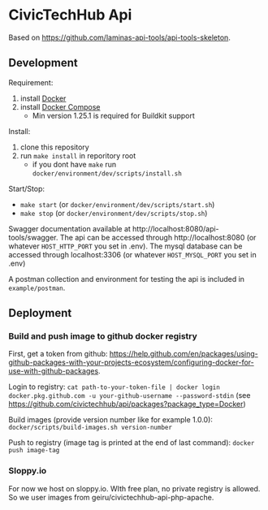 # CivicTechHub Api

Based on https://github.com/laminas-api-tools/api-tools-skeleton.

## Development

Requirement:
1. install [Docker](https://docs.docker.com/install/)
2. install [Docker Compose](https://docs.docker.com/compose/install/)
    * Min version 1.25.1 is required for Buildkit support

Install:
1. clone this repository
2. run `make install` in reporitory root
    * if you dont have `make` run `docker/environment/dev/scripts/install.sh`

Start/Stop:
* `make start` (or `docker/environment/dev/scripts/start.sh`)
* `make stop` (or `docker/environment/dev/scripts/stop.sh`)

Swagger documentation available at http://localhost:8080/api-tools/swagger.
The api can be accessed through http://localhost:8080 (or whatever `HOST_HTTP_PORT` you set in .env).
The mysql database can be accessed through localhost:3306 (or whatever `HOST_MYSQL_PORT` you set in .env)

A postman collection and environment for testing the api is included in `example/postman`.

## Deployment

### Build and push image to github docker registry
First, get a token from github: https://help.github.com/en/packages/using-github-packages-with-your-projects-ecosystem/configuring-docker-for-use-with-github-packages.

Login to registry:
`cat path-to-your-token-file | docker login docker.pkg.github.com -u your-github-username --password-stdin`  (see https://github.com/civictechhub/api/packages?package_type=Docker)

Build images (provide version number like for example 1.0.0):
`docker/scripts/build-images.sh version-number`

Push to registry (image tag is printed at the end of last command):
`docker push image-tag`

### Sloppy.io
For now we host on sloppy.io. WIth free plan, no private registry is allowed. So we user images from geiru/civictechhub-api-php-apache.
